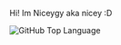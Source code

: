 Hi! Im Niceygy aka nicey :D

<img alt="GitHub Top Language" src="https://img.shields.io/github/languages/top/NiceygyLive/NiceygyLive.xyz" />
